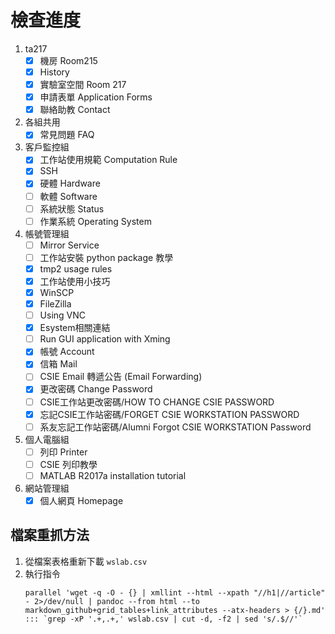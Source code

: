 # 檢查進度

1. ta217
    - [x] 機房 Room215
    - [x] History
    - [x] 實驗室空間 Room 217
    - [x] 申請表單 Application Forms
    - [x] 聯絡助教 Contact
2. 各組共用
    - [x] 常見問題 FAQ
3. 客戶監控組
    - [x] 工作站使用規範 Computation Rule
    - [x] SSH
    - [x] 硬體 Hardware
    - [ ] 軟體 Software
    - [ ] 系統狀態 Status
    - [ ] 作業系統 Operating System
4. 帳號管理組
    - [ ] Mirror Service
    - [ ] 工作站安裝 python package 教學
    - [x] tmp2 usage rules
    - [x] 工作站使用小技巧
    - [x] WinSCP
    - [x] FileZilla
    - [ ] Using VNC
    - [x] Esystem相關連結
    - [ ] Run GUI application with Xming
    - [x] 帳號 Account
    - [x] 信箱 Mail
    - [ ] CSIE Email 轉遞公告 (Email Forwarding)
    - [x] 更改密碼 Change Password
    - [ ] CSIE工作站更改密碼/HOW TO CHANGE CSIE PASSWORD
    - [x] 忘記CSIE工作站密碼/FORGET CSIE WORKSTATION PASSWORD
    - [ ] 系友忘記工作站密碼/Alumni Forgot CSIE WORKSTATION Password
5. 個人電腦組
    - [ ] 列印 Printer
    - [ ] CSIE 列印教學
    - [ ] MATLAB R2017a installation tutorial
6. 網站管理組
    - [x] 個人網頁 Homepage

## 檔案重抓方法

1. 從檔案表格重新下載 `wslab.csv`
2. 執行指令
    ```
    parallel 'wget -q -O - {} | xmllint --html --xpath "//h1|//article" - 2>/dev/null | pandoc --from html --to markdown_github+grid_tables+link_attributes --atx-headers > {/}.md' ::: `grep -xP '.+,.+,' wslab.csv | cut -d, -f2 | sed 's/.$//'`
    ```
